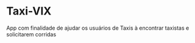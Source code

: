 # Taxi-VIX
App com finalidade de ajudar os usuários de Taxis à encontrar taxistas e solicitarem corridas
